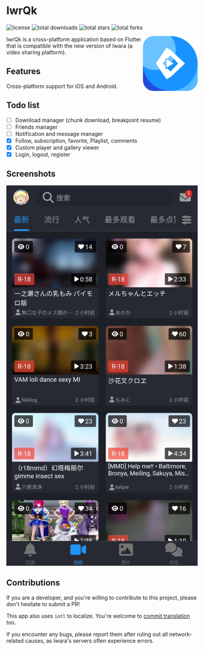 # IwrQk 

![license](https://img.shields.io/github/license/iwrqk/iwrqk.svg)
![total downloads](https://img.shields.io/github/downloads/iwrqk/iwrqk/total.svg?label=total%20downloads)
![total stars](https://img.shields.io/github/stars/iwrqk/iwrqk?label=total%20stars)
![total forks](https://img.shields.io/github/forks/iwrqk/iwrqk?label=total%20forks)

<img src="./icon.png" alt="logo" width="144" height="144" align="right" />

IwrQk is a cross-platform application based on Flutter that is compatible with the new version of Iwara (a video sharing platform).

## Features

Cross-platform support for iOS and Android.

## Todo list

 - [ ] Download manager (chunk download, breakpoint resume)
 - [ ] Friends manager
 - [ ] Notification and message manager
 - [x] Follow, subscription, favorite, Playlist, comments
 - [x] Custom player and gallery viewer
 - [x] Login, logout, register

## Screenshots

![Preview](./1.png)

## Contributions

If you are a developer, and you're willing to contribute to this project, please don't hesitate to submit a PR!

This app also uses `intl` to localize. You're welcome to [commit translation](../lib/l10n/intl_en.arb) too.

If you encounter any bugs, please report them after ruling out all network-related causes, as Iwara's servers often experience errors.
